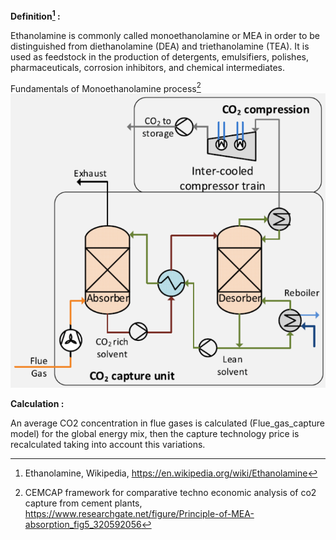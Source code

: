 **Definition[^1] :**

Ethanolamine is commonly called monoethanolamine or MEA in order to be distinguished from diethanolamine (DEA) and triethanolamine (TEA). It is used as feedstock in the production of detergents, emulsifiers, polishes, pharmaceuticals, corrosion inhibitors, and chemical intermediates.

Fundamentals of Monoethanolamine process[^2]
![](mea.PNG)

**Calculation :**

An average CO2 concentration in flue gases is calculated (Flue_gas_capture model) for the global energy mix, then the capture technology price is recalculated taking into account this variations.

[^1]: Ethanolamine, Wikipedia, https://en.wikipedia.org/wiki/Ethanolamine
[^2]: CEMCAP framework for comparative techno economic analysis of co2 capture from cement plants, https://www.researchgate.net/figure/Principle-of-MEA-absorption_fig5_320592056
[^3]: A sequential approach for the economic evaluation of new CO2 capture technologies for power plants, https://www.sciencedirect.com/science/article/pii/S1750583618307461?via%3Dihub

